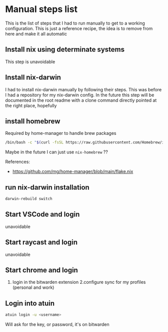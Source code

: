 # Manual steps list

This is the list of steps that I had to run manually to get to a working configuration.
This is just a reference recipe, the idea is to remove from here and make it all automatic

## Install nix using determinate systems

This step is unavoidable

## Install nix-darwin

I had to install nix-darwin manually by following their steps.
This was before I had a repository for my nix-darwin config.
In the future this step will be documented in the root readme with a clone
command directly pointed at the right place, hopefully

## install homebrew

Required by home-manager to handle brew packages

```sh
/bin/bash -c "$(curl -fsSL https://raw.githubusercontent.com/Homebrew/install/HEAD/install.sh)"
```

Maybe in the future I can just use `nix-homebrew` ??

References:
- https://github.com/mg/home-manager/blob/main/flake.nix

## run nix-darwin installation

```bash
darwin-rebuild switch
```

## Start VSCode and login

unavoidable

## Start raycast and login

unavoidable

## Start chrome and login

1. login in the bitwarden extension
2.configure sync for my profiles (personal and work)

## Login into atuin

```bash
atuin login -u <username>
```

Will ask for the key, or password, it's on bitwarden
